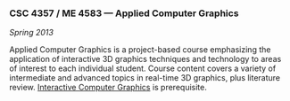 ### CSC 4357 / ME 4583 &mdash; Applied Computer Graphics

*Spring 2013*

Applied Computer Graphics is a project-based course emphasizing the application of interactive 3D graphics techniques and technology to areas of interest to each individual student. Course content covers a variety of intermediate and advanced topics in real-time 3D graphics, plus literature review. [Interactive Computer Graphics][csc4356] is prerequisite.

[csc4356]: courses.html#csc4356
